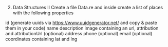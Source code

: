 2. Data Structures II
Create a file Data.re and inside create a list of places with the following properties

id (generate uuids via https://www.uuidgenerator.net/ and copy & paste them in your code)
name
description
image containing an url, attribution and attributionUrl (optional)
address
phone (optional)
email (optional)
coordinates containing lat and lng